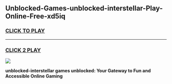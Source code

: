 
## Unblocked-Games-unblocked-interstellar-Play-Online-Free-xd5iq
<h3>
<a href="https://premium76.site?title=unblocked-interstellar&ref=26A">CLICK TO PLAY</a></h3>
<hr>

<h3>
<a href="https://premium76.site?title=unblocked-interstellar&ref=26A">CLICK 2 PLAY</a>
  
</h3>

<a href="https://premium76.site?title=unblocked-interstellar&ref=26A"><img src="https://clearcache.store/games.png"></a>


**unblocked-interstellar games unblocked: Your Gateway to Fun and Accessible Online Gaming**
